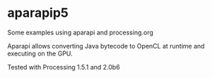 aparapip5
=========

Some examples using aparapi and processing.org

Aparapi allows converting Java bytecode to OpenCL at runtime and executing on the GPU.

Tested with Processing 1.5.1 and 2.0b6
